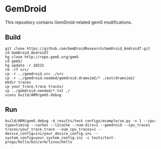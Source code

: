 # GemDroid
This repository contains GemDroid-related gem5 modifications.

## Build
	git clone https://github.com/GemDroidResearch/GemDroid_Android7.git
	cd GemDroid_Android7
	hg clone http://repo.gem5.org/gem5
	cd gem5/
	hg update -r 10231
	rm -rf src/
	cp -r ../gemdroid.src ./src
	cp -r ../gemdroid.needed/gemdroid.dramsim2/* ./ext/dramsim2/
	mkdir traces
	cp your_trace.trace traces/
	cp ../gemdroid.needed/*.txt ./
	scons build/ARM/gem5.debug 
	
## Run
	build/ARM/gem5.debug -d results/test configs/example/se.py -n 1 --cpu-type=timing --caches --l2cache --num-dirs=1 --gemdroid --cpu_trace1 traces/your_trace.trace --num_cpu_traces=1 --device_config=ini/your_device_config.ini --system_config=your_system_config.ini -c tests/test-progs/hello/bin/arm/linux/hello


